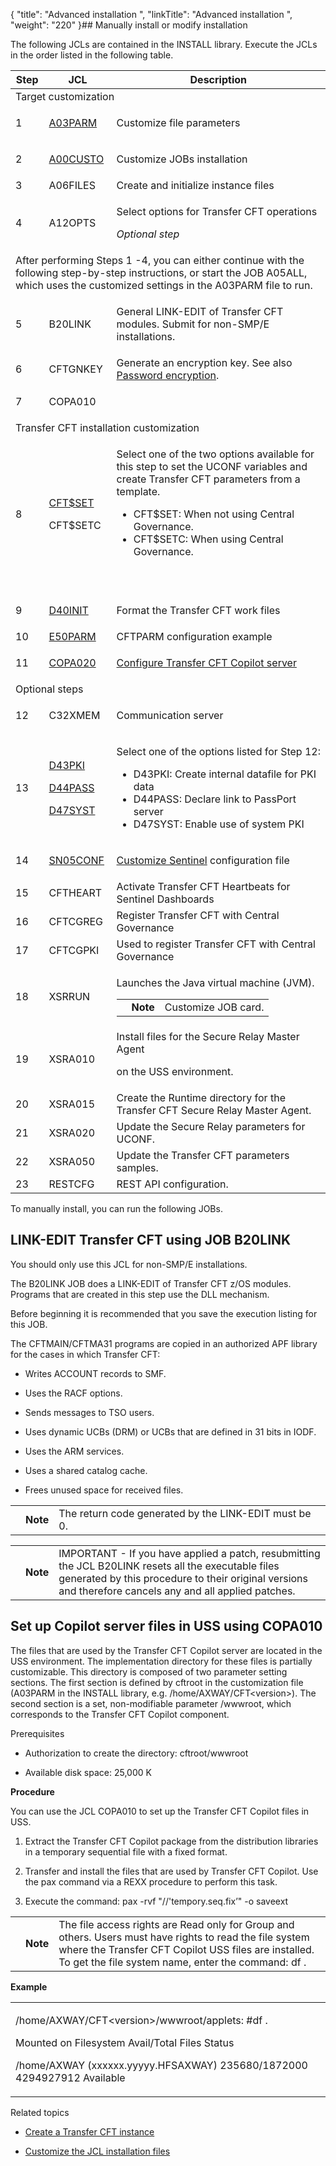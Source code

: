 {
    "title": "Advanced installation ",
    "linkTitle": "Advanced installation ",
    "weight": "220"
}## Manually install or modify installation

The following JCLs are contained in the INSTALL library. Execute the JCLs in the order listed in the following table.

<table data-cellspacing="0">
<thead>
<tr class="header">
<th>Step</th>
<th>JCL</th>
<th>Description</th>
</tr>
</thead>
<tbody>
<tr class="odd">
<td colspan="3">Target customization</td>
</tr>
<tr class="even">
<td>1</td>
<td><p><a href="../t_customize_instance_zos">A03PARM</a></p></td>
<td><p>Customize file parameters</p></td>
</tr>
<tr class="odd">
<td>2</td>
<td><p><a href="../installation_parameters_to_customize">A00CUSTO</a></p></td>
<td><p>Customize JOBs installation</p></td>
</tr>
<tr class="even">
<td>3</td>
<td>A06FILES</td>
<td>Create and initialize instance files</td>
</tr>
<tr class="odd">
<td>4</td>
<td><p>A12OPTS</p></td>
<td><p>Select options for Transfer CFT operations</p>
<p><em>Optional step</em></p></td>
</tr>
<tr class="even">
<td colspan="3">After performing Steps 1 -4, you can either continue with the following step-by-step instructions, or start the JOB A05ALL, which uses the customized settings in the A03PARM file to run.</td>
</tr>
<tr class="odd">
<td>5</td>
<td><p>B20LINK</p></td>
<td><p>General LINK-EDIT of Transfer CFT modules. Submit for non-SMP/E installations.</p></td>
</tr>
<tr class="even">
<td>6</td>
<td>CFTGNKEY</td>
<td>Generate an encryption key. See also <a href="../t_customize_instance_zos">Password encryption</a>.</td>
</tr>
<tr class="odd">
<td>7</td>
<td><p>COPA010</p></td>
<td> </td>
</tr>
<tr class="even">
<td colspan="3">Transfer CFT installation customization</td>
</tr>
<tr class="odd">
<td>8</td>
<td><p><a href="../zos_auto_install_a05all/t_customize_install_zos">CFT$SET</a></p>
<p>CFT$SETC </p></td>
<td><p>Select one of the two options available for this step to set the UCONF variables and create Transfer CFT parameters from a template.</p>
<ul>
<li>CFT$SET: When not using Central Governance.</li>
<li>CFT$SETC: When using Central Governance.</li>
</ul>
<p> </p></td>
</tr>
<tr class="even">
<td>9</td>
<td><p><a href="../zos_auto_install_a05all/t_customize_install_zos">D40INIT</a></p></td>
<td><p>Format the Transfer CFT work files</p></td>
</tr>
<tr class="odd">
<td>10</td>
<td><a href="../t_customize_instance_zos">E50PARM</a></td>
<td>CFTPARM configuration example</td>
</tr>
<tr class="even">
<td>11</td>
<td><p><a href="t_configure_navigator_server_zos">COPA020</a></p></td>
<td><p><a href="t_configure_navigator_server_zos">Configure Transfer CFT Copilot server</a></p></td>
</tr>
<tr class="odd">
<td colspan="3">Optional steps</td>
</tr>
<tr class="even">
<td>12</td>
<td><p>C32XMEM</p></td>
<td><p>Communication server</p></td>
</tr>
<tr class="odd">
<td>13</td>
<td><p><a href="t_configure_optional_features_zos">D43PKI</a></p>
<p><a href="t_configure_optional_features_zos">D44PASS</a></p>
<p><a href="t_configure_optional_features_zos">D47SYST</a></p></td>
<td><p>Select one of the options listed for Step 12:</p>
<ul>
<li>D43PKI: Create internal datafile for PKI data</li>
<li>D44PASS: Declare link to PassPort server</li>
<li>D47SYST: Enable use of system PKI</li>
</ul></td>
</tr>
<tr class="even">
<td>14</td>
<td><p><a href="t_install_sentinel_zos">SN05CONF</a></p></td>
<td><p><a href="t_install_sentinel_zos">Customize Sentinel</a> configuration file</p></td>
</tr>
<tr class="odd">
<td>15</td>
<td>CFTHEART</td>
<td>Activate Transfer CFT Heartbeats for Sentinel Dashboards</td>
</tr>
<tr class="even">
<td>16</td>
<td>CFTCGREG</td>
<td>Register <span>Transfer CFT</span> with <span>Central Governance</span></td>
</tr>
<tr class="odd">
<td>17</td>
<td>CFTCGPKI</td>
<td>Used to register <span>Transfer CFT</span> with <span>Central Governance</span></td>
</tr>
<tr class="even">
<td>18</td>
<td>XSRRUN</td>
<td><p>Launches the Java virtual machine (JVM).</p>
<table data-cellpadding="0" data-cellspacing="0">
<tbody>
<tr class="odd">
<td data-valign="top"></td>
<td data-valign="top"><span><strong>Note</strong></span></td>
<td data-mc-autonum="&lt;b&gt;Note&lt;/b&gt;" data-valign="top">Customize JOB card.</td>
</tr>
</tbody>
</table></td>
</tr>
<tr class="odd">
<td>19</td>
<td>XSRA010</td>
<td>Install files for the Secure Relay Master Agent
on the USS environment.</td>
</tr>
<tr class="even">
<td>20</td>
<td>XSRA015</td>
<td>Create the Runtime directory for the Transfer CFT Secure Relay Master Agent.</td>
</tr>
<tr class="odd">
<td>21</td>
<td>XSRA020</td>
<td>Update the Secure Relay parameters for UCONF.</td>
</tr>
<tr class="even">
<td>22</td>
<td>XSRA050</td>
<td>Update the Transfer CFT parameters samples.</td>
</tr>
<tr class="odd">
<td>23</td>
<td>RESTCFG</td>
<td>REST API configuration.</td>
</tr>
</tbody>
</table>

To manually install, you can run the following JOBs.

## <span id="JOB B20LINK LINK-EDIT Transfer CFT "></span>LINK-EDIT Transfer CFT using JOB <span id="kanchor10"></span>B20LINK

You should only use this JCL for non-SMP/E installations.

The B20LINK JOB does a LINK-EDIT of Transfer CFT z/OS modules. Programs that are created in this step use the DLL mechanism.

Before beginning it is recommended that you save the execution listing for this JOB.

The CFTMAIN/CFTMA31 programs are copied in an authorized APF library for the cases in which Transfer CFT:

-   Writes ACCOUNT records to SMF.

<!-- -->

-   Uses the RACF options.

<!-- -->

-   Sends messages to TSO users.

<!-- -->

-   Uses dynamic UCBs (DRM) or UCBs that are defined in 31 bits in IODF.

<!-- -->

-   Uses the ARM services.
-   Uses a shared catalog cache.
-   Frees unused space for received files.

<table data-cellpadding="0" data-cellspacing="0">
<tbody>
<tr class="odd">
<td data-valign="top"></td>
<td data-valign="top"><span><strong>Note</strong></span></td>
<td data-mc-autonum="&lt;b&gt;Note&lt;/b&gt;" data-valign="top">The return code generated by the LINK-EDIT must be 0.</td>
</tr>
</tbody>
</table>

<table data-cellpadding="0" data-cellspacing="0">
<tbody>
<tr class="odd">
<td data-valign="top"></td>
<td data-valign="top"><span><strong>Note</strong></span></td>
<td data-mc-autonum="&lt;b&gt;Note&lt;/b&gt;" data-valign="top">IMPORTANT - If you have applied a patch, resubmitting the JCL B20LINK resets all the executable files generated by this procedure to their original versions and therefore cancels any and all applied patches.</td>
</tr>
</tbody>
</table>

## <span id="JOB B25LKWS LINK-EDIT Web services "></span>

## <span id="COPA010 Setting up the CFT Navigator server files in USS "></span>Set up Copilot server files in USS using <span id="kanchor11"></span>COPA010

The files that are used by the Transfer CFT Copilot server are located in the USS environment. The implementation directory for these files is partially customizable. This directory is composed of two parameter setting sections. The first section is defined by cftroot in the customization file (A03PARM in the INSTALL library, e.g. /home/AXWAY/CFT&lt;version>). The second section is a set, non-modifiable parameter /wwwroot, which corresponds to the Transfer CFT Copilot component.

Prerequisites

-   Authorization to create the directory: cftroot/wwwroot

<!-- -->

-   Available disk space: 25,000 K

**Procedure**

You can use the JCL COPA010 to set up the Transfer CFT Copilot files in USS.

1.  Extract the Transfer CFT Copilot package from the distribution libraries in a temporary sequential file with a fixed format.
2.  Transfer and install the files that are used by Transfer CFT Copilot. Use the pax command via a REXX procedure to perform this task. 
3.  Execute the command: pax -rvf "//'tempory.seq.fix’" -o saveext

<table data-cellpadding="0" data-cellspacing="0">
<tbody>
<tr class="odd">
<td data-valign="top"></td>
<td data-valign="top"><span><strong>Note</strong></span></td>
<td data-mc-autonum="&lt;b&gt;Note&lt;/b&gt;" data-valign="top">The file access rights are Read only for Group and others. Users must have rights to read the file system where the Transfer CFT Copilot USS files are installed. To get the file system name, enter the command: df .</td>
</tr>
</tbody>
</table>

**Example**

<table data-cellspacing="0">
<colgroup>
<col style="width: 100%" />
</colgroup>
<tbody>
<tr class="odd">
<td><p>/home/AXWAY/CFT&lt;version&gt;/wwwroot/applets: #df .</p>
<p>Mounted on Filesystem Avail/Total Files Status</p>
<p>/home/AXWAY (xxxxxx.yyyyy.HFSAXWAY) 235680/1872000 4294927912 Available</p></td>
</tr>
</tbody>
</table>

Related topics

-   [Create a Transfer CFT instance](../distribution_environment_installation/t_install_instance_envr_zos)
-   [Customize the JCL installation files](../installation_parameters_to_customize)
